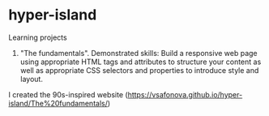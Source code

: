 # hyper-island
Learning projects

1) "The fundamentals". Demonstrated skills: Build a responsive web page using appropriate HTML tags and attributes to structure your content as well as appropriate CSS selectors and properties to introduce style and layout.

I created the 90s-inspired website (https://vsafonova.github.io/hyper-island/The%20fundamentals/)
